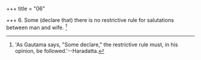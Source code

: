 +++
title = "06"

+++
6. Some (declare that) there is no restrictive rule for salutations between man and wife. [^5] 


[^5]:  'As Gautama says, "Some declare," the restrictive rule must, in his opinion, be followed.'--Haradatta.
